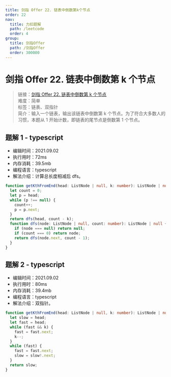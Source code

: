 ```yaml
---
title: 剑指 Offer 22. 链表中倒数第k个节点
order: 22
nav:
  title: 力扣题解
  path: /leetcode
  order: 4
group:
  title: 剑指Offer
  path: /剑指Offer
  order: 300000
---
```


# 剑指 Offer 22. 链表中倒数第 k 个节点

> 链接：[剑指 Offer 22. 链表中倒数第 k 个节点](https://leetcode-cn.com/problems/lian-biao-zhong-dao-shu-di-kge-jie-dian-lcof/)  
> 难度：简单  
> 标签：链表、双指针  
> 简介：输入一个链表，输出该链表中倒数第 k 个节点。为了符合大多数人的习惯，本题从 1 开始计数，即链表的尾节点是倒数第 1 个节点。

## 题解 1 - typescript

- 编辑时间：2021.09.02
- 执行用时：72ms
- 内存消耗：39.5mb
- 编程语言：typescript
- 解法介绍：计算总长度相减后 dfs。

```typescript
function getKthFromEnd(head: ListNode | null, k: number): ListNode | null {
  let count = 0;
  let p = head;
  while (p !== null) {
    count++;
    p = p.next;
  }
  return dfs(head, count - k);
  function dfs(node: ListNode | null, count: number): ListNode | null {
    if (node === null) return null;
    if (count === 0) return node;
    return dfs(node.next, count - 1);
  }
}
```

## 题解 2 - typescript

- 编辑时间：2021.09.02
- 执行用时：80ms
- 内存消耗：39.4mb
- 编程语言：typescript
- 解法介绍：双指针。

```typescript
function getKthFromEnd(head: ListNode | null, k: number): ListNode | null {
  let slow = head;
  let fast = head;
  while (fast && k) {
    fast = fast.next;
    k--;
  }
  while (fast) {
    fast = fast.next;
    slow = slow!.next;
  }
  return slow;
}
```
